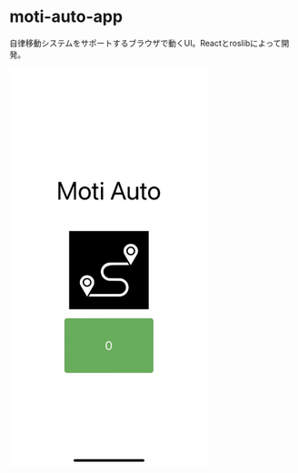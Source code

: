 # moti-auto-app
自律移動システムをサポートするブラウザで動くUI。Reactとroslibによって開発。

<img src="app_view.jpeg" width="350" height="700">
